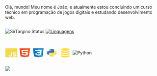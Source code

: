 Olá, mundo! Meu nome é João, e atualmente estou concluindo um curso técnico em programação de jogos digitais e estudando desenvolvimento web.

  ##

![SirTargino Status](https://github-readme-stats.vercel.app/api?username=SirTargino&show_icons=true)
[![Linguagens](https://github-readme-stats.vercel.app/api/top-langs/?username=SirTargino&layout=compact)](https://github.com/anuraghazra/github-readme-stats)

  ##

<div style="display: inline_block"><br>
  <img align="center" alt="Js" height="30" width="40" src="https://raw.githubusercontent.com/devicons/devicon/master/icons/javascript/javascript-plain.svg">
  <img align="center" alt="HTML" height="30" width="40" src="https://raw.githubusercontent.com/devicons/devicon/master/icons/html5/html5-original.svg">
  <img align="center" alt="CSS" height="30" width="40" src="https://raw.githubusercontent.com/devicons/devicon/master/icons/css3/css3-original.svg">
  <img align="center" alt="Python" height="30" width="40" src="https://raw.githubusercontent.com/devicons/devicon/master/icons/python/python-original.svg">
  <img align="center" alt="Python" height="30" width="40" src="https://raw.githubusercontent.com/devicons/devicon/master/icons/sql/sql-original.svg">
  <img align="center" alt="Python" height="30" width="40" 
</div>

  ##

<div> 
  <a href="https://www.linkedin.com/in/joão-targino-0b347a214/" target="_blank"><img src="https://img.shields.io/badge/-LinkedIn-%230077B5?style=for-the-badge&logo=linkedin&logoColor=white" target="_blank"></a> 
  
</div>
